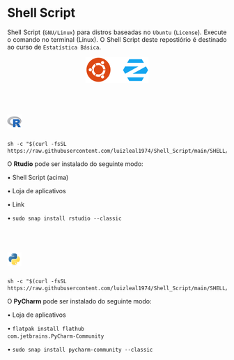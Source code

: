 # Shell Script

<p align="justify">Shell Script (<code>GNU/Linux</code>) para distros baseadas no <code>Ubuntu</code> (<a style="text-decoration:none" target='_blank' rel='noopener noreferrer' href='https://github.com/luizleal1974/Shell_Script/blob/main/LICENSE/LICENSE.md'><code>License</code></a>). Execute o comando no terminal (Linux). O Shell Script deste repostiório é destinado ao curso de <a style="text-decoration:none" target='_blank' rel='noopener noreferrer' href='https://gitlab.com/luizleal1974/curso-de-estatistica'><code>Estatística Básica</code></a>.</p>

<p align="center">
<img src="/Ubuntu_Zorin_OS.png"/>
</p>

</br>

# <img height="32" src="https://raw.githubusercontent.com/devicons/devicon/master/icons/r/r-original.svg" alt="r">

```
sh -c "$(curl -fsSL https://raw.githubusercontent.com/luizleal1974/Shell_Script/main/SHELL/bstatR.sh)"
```
O <b>Rtudio</b> pode ser instalado do seguinte modo:

&#x2022; Shell Script (acima)

&#x2022; Loja de aplicativos

&#x2022; <a style="text-decoration:none" target='_blank' rel='noopener noreferrer' href='https://posit.co/download/rstudio-desktop/'>Link</a>

&#x2022; <code>sudo snap install rstudio --classic</code>

</br>

# <img height="32" src="https://raw.githubusercontent.com/devicons/devicon/master/icons/python/python-original.svg" alt="r">

```
sh -c "$(curl -fsSL https://raw.githubusercontent.com/luizleal1974/Shell_Script/main/SHELL/bstatPy.sh)"
```

O <b>PyCharm</b> pode ser instalado do seguinte modo:

&#x2022; Loja de aplicativos

&#x2022; <code>flatpak install flathub com.jetbrains.PyCharm-Community</code>

&#x2022; <code>sudo snap install pycharm-community --classic</code>
</br>

